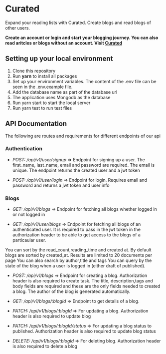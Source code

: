 # Curated

Expand your reading lists with Curated. Create blogs and read blogs of other users.

**Create an account or login and start your blogging journey. You can also read aritcles or blogs without an account. Visit [Curated](https://curated.onrender.com/)**

## Setting up your local environment

1. Clone this repository
2. Run **yarn** to install all packages
3. Set up your environment variables. The content of the .env file can be seen in the .env.example file.
4. Add the database name as part of the database url
5. The application uses Mongodb as the database
6. Run yarn start to start the local server
7. Run yarn test to run test files

## API Documentation

The following are routes and requirements for different endpoints of our api

### Authentication

- _POST: /api/v1/user/signup_ => Endpoint for signing up a user. The first_name, last_name, email and password are required. The email is unique. The endpoint returns the created user and a jwt token

- _POST: /api/v1/user/login_ => Endpoint for login. Requires email and password and returns a jwt token and user info

### Blogs

- _GET: /api/v1/blogs_ => Endpoint for fetching all blogs whether logged in or not logged in

- _GET: /api/v1/user/blogs_ => Endpoint for fetching all blogs of an authenticated user. It is required to pass in the jwt token in the authorization header to be able to get access to the blogs of a particaular user.

You can sort by the read_count,reading_time and created at. By default blogs are sorted by created_at.
Results are limited to 20 documents per page
You can also search by author,title and tags
You can query by the state of the blog when a user is logged in (either draft of published).

- _POST: /api/v1/blogs_ => Endpoint for creating a blog. Authorization header is also required to create task. The title, description,tags and body fields are required and these are the only fields needed to created a blog. The author of the blog is generated automatically.

- _GET: /api/v1/blogs/:blogId_ => Endpoint to get details of a blog.

- _PATCH: /api/v1/blogs/:blogId_ => For updating a blog. Authorization header is also required to update blog

- _PATCH: /api/v1/blogs/:blogId/status_ => For updating a blog status to published. Authorization header is also required to update blog status

- _DELETE: /api/v1/blogs/:blogId_ => For deleting blog. Authorization header is also required to delete a blog
